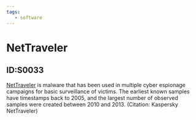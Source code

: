 ```yaml
---
tags:
   - software
---
```

# NetTraveler
## ID:S0033
[NetTraveler](software/S0033) is malware that has been used in multiple cyber espionage campaigns for basic surveillance of victims. The earliest known samples have timestamps back to 2005, and the largest number of observed samples were created between 2010 and 2013. (Citation: Kaspersky NetTraveler)
